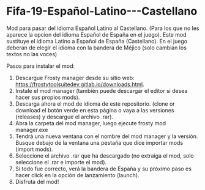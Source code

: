 # Fifa-19-Español-Latino---Castellano
Mod para pasar del idioma Español Latino al Castellano.
(Para los que no les aparece la opcion del idioma Español de España en el juego).
Este mod sustituye el idioma Latino a Español de España (Castellano). En el juego deberan de elegir el idioma con la bandera de 
Méjico (solo cambian los textos no las voces)

Pasos para instalar el mod:

1. Descargue Frosty manager desde su sitio web: https://frostytoolsuitedev.gitlab.io/downloads.html.
2. Instale el mod manager (también puede descargar el editor si desea hacer sus propios mods).
3. Descarga ahora el mod de idioma de este repositorio. (clone or download el botón verde en esta página o vaya a las versiones 
   (releases) y descargue el archivo .rar).
4. Abra la carpeta del mod manager, luego ejecute frosty mod manager.exe
5. Tendrá una nueva ventana con el nombre del mod manager y la versión. Busque debajo de la ventana una pestaña que dice 
   importar mods (import mods).
6. Seleccione el archivo .rar que ha descargado (no extraiga el mod, solo seleccione el .rar e importe el mod).
7. Si todo fue correcto, verá la bandera de España y su próximo paso es hacer click en la opción de lanzamiento (launch).
8. Disfruta del mod!
